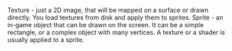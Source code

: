 Texture - just a 2D image, that will be mapped on a surface or drawn directly. You load textures from disk and apply them to sprites.
Sprite - an in-game object that can be drawn on the screen. It can be a simple rectangle, or a complex object with many vertices. A texture or a shader is usually applied to a sprite.